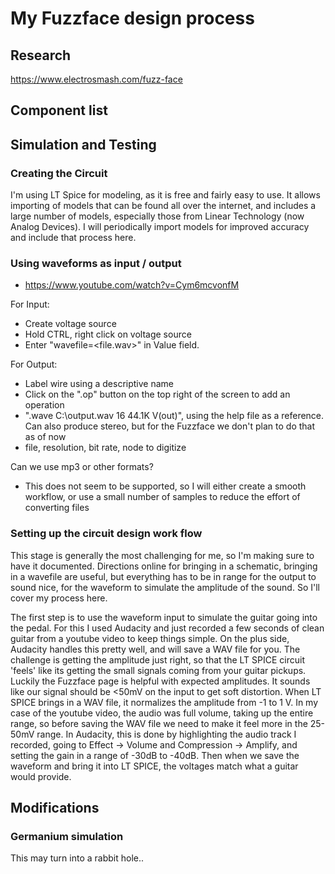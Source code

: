 # My Fuzzface design process

## Research
https://www.electrosmash.com/fuzz-face

## Component list

## Simulation and Testing
### Creating the Circuit
I'm using LT Spice for modeling, as it is free and fairly easy to use. It allows importing of models that can be found all over the internet, and includes a large number of models, especially those from Linear Technology (now Analog Devices). I will periodically import models for improved accuracy and include that process here.

### Using waveforms as input / output
- https://www.youtube.com/watch?v=Cym6mcvonfM

For Input:
- Create voltage source
- Hold CTRL, right click on voltage source
- Enter "wavefile=<file.wav>" in Value field.

For Output:
- Label wire using a descriptive name
- Click on the ".op" button on the top right of the screen to add an operation
- ".wave C:\output.wav 16 44.1K V(out)", using the help file as a reference. Can also produce stereo, but for the Fuzzface we don't plan to do that as of now
- file, resolution, bit rate, node to digitize

Can we use mp3 or other formats?
- This does not seem to be supported, so I will either create a smooth workflow, or use a small number of samples to reduce the effort of converting files

### Setting up the circuit design work flow
This stage is generally the most challenging for me, so I'm making sure to have it documented. Directions online for bringing in a schematic, bringing in a wavefile are useful, but everything has to be in range for the output to sound nice, for the waveform to simulate the amplitude of the sound. So I'll cover my process here.

The first step is to use the waveform input to simulate the guitar going into the pedal. For this I used Audacity and just recorded a few seconds of clean guitar from a youtube video to keep things simple. On the plus side, Audacity handles this pretty well, and will save a WAV file for you. The challenge is getting the amplitude just right, so that the LT SPICE circuit 'feels' like its getting the small signals coming from your guitar pickups. Luckily the Fuzzface page is helpful with expected amplitudes. It sounds like our signal should be <50mV on the input to get soft distortion. When LT SPICE brings in a WAV file, it normalizes the amplitude from -1 to 1 V. In my case of the youtube video, the audio was full volume, taking up the entire range, so before saving the WAV file we need to make it feel more in the 25-50mV range. In Audacity, this is done by highlighting the audio track I recorded, going to Effect -> Volume and Compression -> Amplify, and setting the gain in a range of -30dB to -40dB. Then when we save the waveform and bring it into LT SPICE, the voltages match what a guitar would provide.  
## Modifications
### Germanium simulation
This may turn into a rabbit hole..
